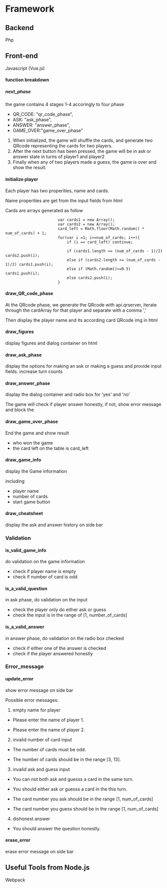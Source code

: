 # Framework

## Backend

Php

## Front-end

Javascript (Vue.js)

#### function breakdown

##### next_phase

the game contains 4 stages 1-4 accoringly to four phase

  - QR_CODE: "qr_code_phase",
  - ASK: "ask_phase",
  - ANSWER: "answer_phase",
  - GAME_OVER:"game_over_phase"
  
  1. When initialized, the game will shuffle the cards, 
  and generate two QRcode representing the cards for two players.
  2. After the next button has been pressed, 
  the game will be in ask or answer state in turns of player1 and player2
  3. Finally when any of two players made a guess, the game is over and show the result.

#### initialize player

Each player has two properities, name and cards.

Name properities are get from the input fields from html

Cards are arrays generated as follow

                           var cards1 = new Array();
                           var cards2 = new Array();
                           card_left = Math.floor(Math.random() * num_of_cards) + 1;
                           for(var i =1; i<=num_of_cards; i++){
                               if (i == card_left) continue;
                               
                               if (cards1.length >= (num_of_cards - 1)/2) cards2.push(i);
                               else if (cards2.length >= (num_of_cards - 1)/2) cards1.push(i);
                               else if (Math.random()>=0.5) cards1.push(i);
                               else cards2.push(i);
                           }
#### draw_QR_code_phase

At the QRcode phase, we generate the QRcode with api.qrserver, 
iterate through the cardArray for that player and separate with a comma ',' 

Then display the player name and its according card QRcode img in html      


#### draw_figures

display figures and dialog container on html                   
                   
#### draw_ask_phase

display the options for making an ask or making a guess and provide input fields.
increase turn counts 
                   
#### draw_answer_phase

display the dialog container and radio box for 'yes' and 'no'

The game will check if player answer honestly, if not, show error message and block the 

                   
#### draw_game_over_phase

End the game and show result
- who won the game
- the card left on the table is card_left
                   
#### draw_game_info

display the Game information
 
including 
- player name 
- number of cards
- start game button

#### draw_cheatsheet

display the ask and answer history on side bar

### Validation

#### is_valid_game_info

do validation on the game information

- check if player name is empty
- check if number of card is odd            

#### is_a_valid_question

in ask phase, do validation on the input
- check the player only do either ask or guess
- check the input is in the range of [1, number_of_cards]

#### is_a_valid_answer

in answer phase, do validation on the radio box checked
- check if either one of the answer is checked
- check if the player answered honestly

### Error_message

#### update_error

show error message on side bar

Possible error messages:

1. empty name for player

- Please enter the name of player 1.
 
- Please enter the name of player 2.

2. invalid number of card input

- The number of cards must be odd.

- The number of cards should be in the range [3, 13].

3. invalid ask and guess input

- You can not both ask and guesss a card in the same turn.

- You should either ask or guesss a card in the this turn.

- The card number you ask should be in the range [1, num_of_cards]

- The card number you guess should be in the range [1, num_of_cards]

4. dishonest answer 

- You should answer the question honestly.

#### erase_error

erase error message on side bar

## Useful Tools from Node.js

Webpack